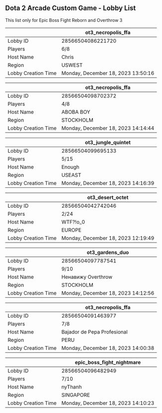 ## Dota 2 Arcade Custom Game - Lobby List

This list only for Epic Boss Fight Reborn and Overthrow 3

|  | ot3_necropolis_ffa |
| ------ | ------ |
| Lobby ID | 28566504086221720 |
| Players | 6/8 |
| Host Name | Chris |
| Region | USWEST |
| Lobby Creation Time | Monday, December 18, 2023 13:50:16 |


|  | ot3_necropolis_ffa |
| ------ | ------ |
| Lobby ID | 28566504098702372 |
| Players | 4/8 |
| Host Name | ABOBA BOY |
| Region | STOCKHOLM |
| Lobby Creation Time | Monday, December 18, 2023 14:14:44 |


|  | ot3_jungle_quintet |
| ------ | ------ |
| Lobby ID | 28566504099695133 |
| Players | 5/15 |
| Host Name | Enough |
| Region | USEAST |
| Lobby Creation Time | Monday, December 18, 2023 14:16:39 |


|  | ot3_desert_octet |
| ------ | ------ |
| Lobby ID | 28566504042742046 |
| Players | 2/24 |
| Host Name | WTF?!о_0 |
| Region | EUROPE |
| Lobby Creation Time | Monday, December 18, 2023 12:19:49 |


|  | ot3_gardens_duo |
| ------ | ------ |
| Lobby ID | 28566504097787541 |
| Players | 9/10 |
| Host Name | Ненавижу Overthrow |
| Region | STOCKHOLM |
| Lobby Creation Time | Monday, December 18, 2023 14:12:56 |


|  | ot3_necropolis_ffa |
| ------ | ------ |
| Lobby ID | 28566504091463977 |
| Players | 7/8 |
| Host Name | Bajador de Pepa Profesional |
| Region | PERU |
| Lobby Creation Time | Monday, December 18, 2023 14:00:38 |


|  | epic_boss_fight_nightmare |
| ------ | ------ |
| Lobby ID | 28566504096482949 |
| Players | 7/10 |
| Host Name | nyThanh |
| Region | SINGAPORE |
| Lobby Creation Time | Monday, December 18, 2023 14:10:23 |


